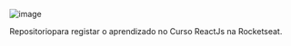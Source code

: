 ![image](https://github.com/user-attachments/assets/4fd35369-c33b-49e6-a9cc-8f0b4d03f355)

Repositoriopara registar o aprendizado no Curso ReactJs na Rocketseat.
